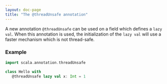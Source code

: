 ```yaml
---
layout: doc-page
title: "The @threadUnsafe annotation"
---
```


A new annotation `@threadUnsafe` can be used on a field which defines
a `lazy val`. When this annotation is used, the initialization of the
`lazy val` will use a faster mechanism which is not thread-safe.

### Example

```scala
import scala.annotation.threadUnsafe

class Hello with
   @threadUnsafe lazy val x: Int = 1
```
